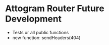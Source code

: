 # Attogram Router Future Development

* Tests or all public functions
* new function: sendHeaders(404)
